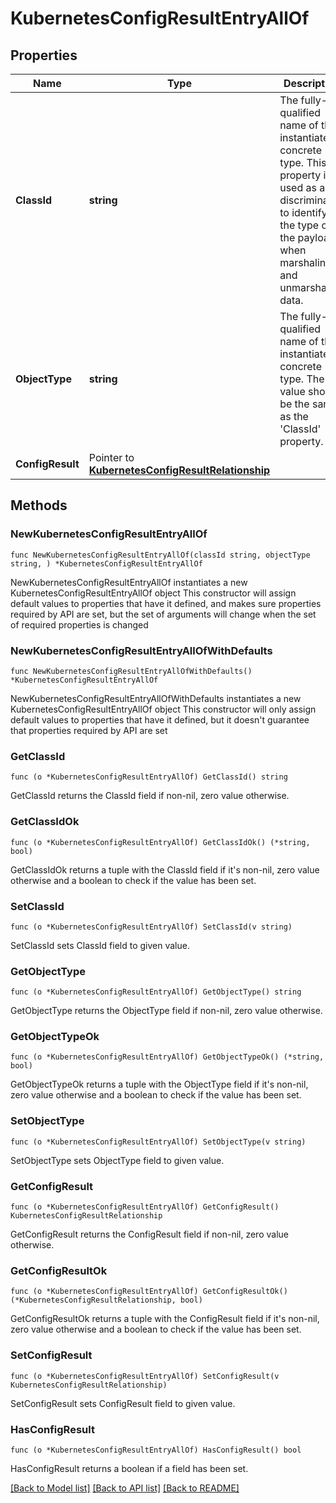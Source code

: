# KubernetesConfigResultEntryAllOf

## Properties

Name | Type | Description | Notes
------------ | ------------- | ------------- | -------------
**ClassId** | **string** | The fully-qualified name of the instantiated, concrete type. This property is used as a discriminator to identify the type of the payload when marshaling and unmarshaling data. | [default to "kubernetes.ConfigResultEntry"]
**ObjectType** | **string** | The fully-qualified name of the instantiated, concrete type. The value should be the same as the &#39;ClassId&#39; property. | [default to "kubernetes.ConfigResultEntry"]
**ConfigResult** | Pointer to [**KubernetesConfigResultRelationship**](kubernetes.ConfigResult.Relationship.md) |  | [optional] 

## Methods

### NewKubernetesConfigResultEntryAllOf

`func NewKubernetesConfigResultEntryAllOf(classId string, objectType string, ) *KubernetesConfigResultEntryAllOf`

NewKubernetesConfigResultEntryAllOf instantiates a new KubernetesConfigResultEntryAllOf object
This constructor will assign default values to properties that have it defined,
and makes sure properties required by API are set, but the set of arguments
will change when the set of required properties is changed

### NewKubernetesConfigResultEntryAllOfWithDefaults

`func NewKubernetesConfigResultEntryAllOfWithDefaults() *KubernetesConfigResultEntryAllOf`

NewKubernetesConfigResultEntryAllOfWithDefaults instantiates a new KubernetesConfigResultEntryAllOf object
This constructor will only assign default values to properties that have it defined,
but it doesn't guarantee that properties required by API are set

### GetClassId

`func (o *KubernetesConfigResultEntryAllOf) GetClassId() string`

GetClassId returns the ClassId field if non-nil, zero value otherwise.

### GetClassIdOk

`func (o *KubernetesConfigResultEntryAllOf) GetClassIdOk() (*string, bool)`

GetClassIdOk returns a tuple with the ClassId field if it's non-nil, zero value otherwise
and a boolean to check if the value has been set.

### SetClassId

`func (o *KubernetesConfigResultEntryAllOf) SetClassId(v string)`

SetClassId sets ClassId field to given value.


### GetObjectType

`func (o *KubernetesConfigResultEntryAllOf) GetObjectType() string`

GetObjectType returns the ObjectType field if non-nil, zero value otherwise.

### GetObjectTypeOk

`func (o *KubernetesConfigResultEntryAllOf) GetObjectTypeOk() (*string, bool)`

GetObjectTypeOk returns a tuple with the ObjectType field if it's non-nil, zero value otherwise
and a boolean to check if the value has been set.

### SetObjectType

`func (o *KubernetesConfigResultEntryAllOf) SetObjectType(v string)`

SetObjectType sets ObjectType field to given value.


### GetConfigResult

`func (o *KubernetesConfigResultEntryAllOf) GetConfigResult() KubernetesConfigResultRelationship`

GetConfigResult returns the ConfigResult field if non-nil, zero value otherwise.

### GetConfigResultOk

`func (o *KubernetesConfigResultEntryAllOf) GetConfigResultOk() (*KubernetesConfigResultRelationship, bool)`

GetConfigResultOk returns a tuple with the ConfigResult field if it's non-nil, zero value otherwise
and a boolean to check if the value has been set.

### SetConfigResult

`func (o *KubernetesConfigResultEntryAllOf) SetConfigResult(v KubernetesConfigResultRelationship)`

SetConfigResult sets ConfigResult field to given value.

### HasConfigResult

`func (o *KubernetesConfigResultEntryAllOf) HasConfigResult() bool`

HasConfigResult returns a boolean if a field has been set.


[[Back to Model list]](../README.md#documentation-for-models) [[Back to API list]](../README.md#documentation-for-api-endpoints) [[Back to README]](../README.md)


